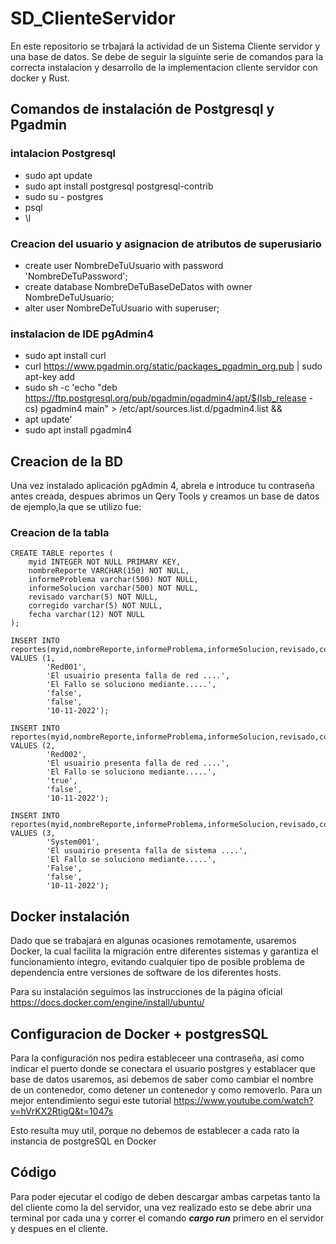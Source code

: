 
# SD_ClienteServidor
En este repositorio se trbajará la actividad de un Sistema Cliente servidor y una base de datos.
Se debe de seguir la siguinte serie de comandos para la correcta instalacion y desarrollo de la implementacion cliente servidor con docker y Rust.

## Comandos de instalación de Postgresql y Pgadmin
### intalacion Postgresql
- sudo apt update
- sudo apt install postgresql postgresql-contrib
- sudo su - postgres
- psql
- \l

### Creacion del usuario y asignacion de atributos de superusiario
- create user NombreDeTuUsuario with password 'NombreDeTuPassword';
- create database NombreDeTuBaseDeDatos with owner NombreDeTuUsuario;
- alter user NombreDeTuUsuario with superuser;

### instalacion de IDE pgAdmin4
- sudo apt install curl
- curl https://www.pgadmin.org/static/packages_pgadmin_org.pub | sudo apt-key add
- sudo sh -c 'echo "deb https://ftp.postgresql.org/pub/pgadmin/pgadmin4/apt/$(lsb_release -cs) pgadmin4 main" > /etc/apt/sources.list.d/pgadmin4.list && 
- apt update'
- sudo apt install pgadmin4

## Creacion de la BD
Una vez instalado aplicación pgAdmin 4, abrela e introduce tu contraseña antes creada, despues abrimos un Qery Tools y creamos un base de datos de ejemplo,la que se utilizo fue:

### Creacion de la tabla
```
CREATE TABLE reportes (
	myid INTEGER NOT NULL PRIMARY KEY,
	nombreReporte VARCHAR(150) NOT NULL,
	informeProblema varchar(500) NOT NULL,
	informeSolucion varchar(500) NOT NULL,
	revisado varchar(5) NOT NULL,
	corregido varchar(5) NOT NULL,
	fecha varchar(12) NOT NULL
);

INSERT INTO reportes(myid,nombreReporte,informeProblema,informeSolucion,revisado,corregido,fecha)
VALUES (1, 
		'Red001',
		'El usuairio presenta falla de red ....',
		'El Fallo se soluciono mediante.....',
		'false',
		'false',
		'10-11-2022');
		
INSERT INTO reportes(myid,nombreReporte,informeProblema,informeSolucion,revisado,corregido,fecha)
VALUES (2, 
		'Red002',
		'El usuairio presenta falla de red ....',
		'El Fallo se soluciono mediante.....',
		'true',
		'false',
		'10-11-2022');
		
INSERT INTO reportes(myid,nombreReporte,informeProblema,informeSolucion,revisado,corregido,fecha)
VALUES (3, 
		'System001',
		'El usuairio presenta falla de sistema ....',
		'El Fallo se soluciono mediante.....',
		'False',
		'false',
		'10-11-2022');
```

## Docker instalación 
Dado que se trabajará en algunas ocasiones remotamente, usaremos Docker, la cual facilita la migración entre diferentes sistemas y garantiza el funcionamiento íntegro, evitando cualquier tipo de posible problema de dependencia entre versiones de software de los diferentes hosts.

Para su instalación seguimos las instrucciones de la página oficial https://docs.docker.com/engine/install/ubuntu/


## Configuracion de Docker + postgresSQL
Para la configuración nos pedira estableceer una contraseña, asi como indicar el puerto donde se conectara el usuario postgres y establacer que base de datos usaremos, asi debemos de saber como cambiar el nombre de un contenedor, como detener un contenedor y como removerlo. Para un mejor entendimiento segui este tutorial https://www.youtube.com/watch?v=hVrKX2RtigQ&t=1047s

Esto resulta muy util, porque no debemos de establecer a cada rato la instancia de postgreSQL en Docker

## Código

Para poder ejecutar el codigo de deben descargar ambas carpetas tanto la del cliente como la del servidor, una vez realizado esto se debe abrir una terminal por cada una y correr el comando ***cargo run*** primero en el servidor y despues en el cliente.
